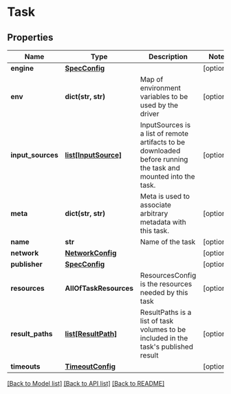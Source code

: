 # Task

## Properties
Name | Type | Description | Notes
------------ | ------------- | ------------- | -------------
**engine** | [**SpecConfig**](SpecConfig.md) |  | [optional] 
**env** | **dict(str, str)** | Map of environment variables to be used by the driver | [optional] 
**input_sources** | [**list[InputSource]**](InputSource.md) | InputSources is a list of remote artifacts to be downloaded before running the task and mounted into the task. | [optional] 
**meta** | **dict(str, str)** | Meta is used to associate arbitrary metadata with this task. | [optional] 
**name** | **str** | Name of the task | [optional] 
**network** | [**NetworkConfig**](NetworkConfig.md) |  | [optional] 
**publisher** | [**SpecConfig**](SpecConfig.md) |  | [optional] 
**resources** | **AllOfTaskResources** | ResourcesConfig is the resources needed by this task | [optional] 
**result_paths** | [**list[ResultPath]**](ResultPath.md) | ResultPaths is a list of task volumes to be included in the task&#x27;s published result | [optional] 
**timeouts** | [**TimeoutConfig**](TimeoutConfig.md) |  | [optional] 

[[Back to Model list]](../README.md#documentation-for-models) [[Back to API list]](../README.md#documentation-for-api-endpoints) [[Back to README]](../README.md)

